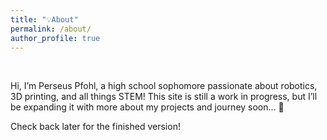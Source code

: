 ```yaml
---
title: "💡About"
permalink: /about/
author_profile: true
---
```

<br>

Hi, I’m Perseus Pfohl, a high school sophomore passionate about robotics, 3D printing, and all things STEM! This site is still a work in progress, but I’ll be expanding it with more about my projects and journey soon... 👀

Check back later for the finished version!